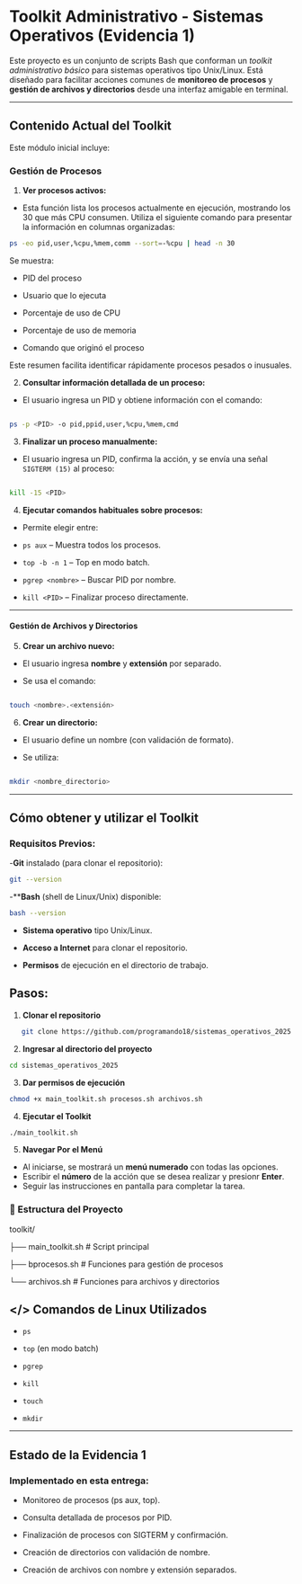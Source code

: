 
# Toolkit Administrativo - Sistemas Operativos (Evidencia 1)

  

Este proyecto es un conjunto de scripts Bash que conforman un *toolkit administrativo básico* para sistemas operativos tipo Unix/Linux. Está diseñado para facilitar acciones comunes de **monitoreo de procesos** y **gestión de archivos y directorios** desde una interfaz amigable en terminal.

  

---

  

## Contenido Actual del Toolkit

  

Este módulo inicial incluye:

  

### Gestión de Procesos

  

1.  **Ver procesos activos:**

-  Esta función lista los procesos actualmente en ejecución, mostrando los 30 que más CPU consumen.
Utiliza el siguiente comando para presentar la información en columnas organizadas:

```bash
ps -eo pid,user,%cpu,%mem,comm --sort=-%cpu | head -n 30
```
Se muestra:

- PID del proceso

- Usuario que lo ejecuta

- Porcentaje de uso de CPU

- Porcentaje de uso de memoria

- Comando que originó el proceso

Este resumen facilita identificar rápidamente procesos pesados o inusuales.  

2.  **Consultar información detallada de un proceso:**

- El usuario ingresa un PID y obtiene información con el comando:

```bash

ps -p <PID> -o pid,ppid,user,%cpu,%mem,cmd

```

  

3.  **Finalizar un proceso manualmente:**

- El usuario ingresa un PID, confirma la acción, y se envía una señal `SIGTERM (15)` al proceso:

```bash

kill -15 <PID>

```

  

4.  **Ejecutar comandos habituales sobre procesos:**

- Permite elegir entre:

-  `ps aux` – Muestra todos los procesos.

-  `top -b -n 1` – Top en modo batch.

-  `pgrep <nombre>` – Buscar PID por nombre.

-  `kill <PID>` – Finalizar proceso directamente.

 

---

  

#### Gestión de Archivos y Directorios

  

5.  **Crear un archivo nuevo:**

- El usuario ingresa **nombre** y **extensión** por separado.

- Se usa el comando:

```bash

touch <nombre>.<extensión>

```

  

6.  **Crear un directorio:**

- El usuario define un nombre (con validación de formato).

- Se utiliza:

```bash

mkdir <nombre_directorio>

```

  

---

  

## Cómo obtener y utilizar el Toolkit


###  **Requisitos Previos:**

-**Git** instalado (para clonar el repositorio):  
  ```bash
  git --version
  ``` 
-****Bash** (shell de Linux/Unix) disponible: 
  ```bash
  bash --version
 ```
-   **Sistema operativo**  tipo Unix/Linux.
    
-   **Acceso a Internet**  para clonar el repositorio.
    
-   **Permisos**  de ejecución en el directorio de trabajo.
 
##  **Pasos:**

1. **Clonar el repositorio**  
```bash
   git clone https://github.com/programando18/sistemas_operativos_2025.git
```
2. **Ingresar al directorio del proyecto**
```bash
cd sistemas_operativos_2025
```
3. **Dar permisos de ejecución**
```bash
chmod +x main_toolkit.sh procesos.sh archivos.sh
```
4. **Ejecutar el Toolkit**
```bash
./main_toolkit.sh
```
5. **Navegar Por el Menú**
 -   Al iniciarse, se mostrará un **menú numerado**  con todas las opciones. 
 -   Escribir el **número**  de la acción que se desea realizar y presionr **Enter**.
-  Seguir las instrucciones en pantalla para completar la tarea.

### 📂 Estructura del Proyecto
toolkit/

├── main_toolkit.sh      # Script principal

├── bprocesos.sh            # Funciones para gestión de procesos

└── archivos.sh             # Funciones para archivos y directorios
## </> Comandos de Linux Utilizados

-   `ps`
    
-   `top` (en modo batch)
    
-   `pgrep`
    
-   `kill`
    
-   `touch`
    
-   `mkdir`
---
## Estado de la Evidencia 1

### **Implementado en esta entrega:**

-   Monitoreo de procesos (ps aux, top).
    
-   Consulta detallada de procesos por PID.
    
-   Finalización de procesos con SIGTERM y confirmación.
    
-   Creación de directorios con validación de nombre.
    
-   Creación de archivos con nombre y extensión separados.
    
